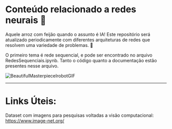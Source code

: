 # Conteúdo relacionado a redes neurais 🤖
Aquele arroz com feijão quando o assunto é IA! Este repositório será atualizado periodicamente com diferentes arquiteturas de redes que resolvem uma variedade de problemas. 🚀

O primeiro tema é rede sequencial, e pode ser encontrado no arquivo RedesSequenciais.ipynb. Tanto o código quanto a documentação estão presentes nesse arquivo.


![BeautifulMasterpieceIrobotGIF](https://github.com/user-attachments/assets/bef0876c-8efc-4600-9b16-3fd6df5d66c3)


----

# Links Úteis:
Dataset com imagens para pesquisas voltadas a visão computacional: https://www.image-net.org/